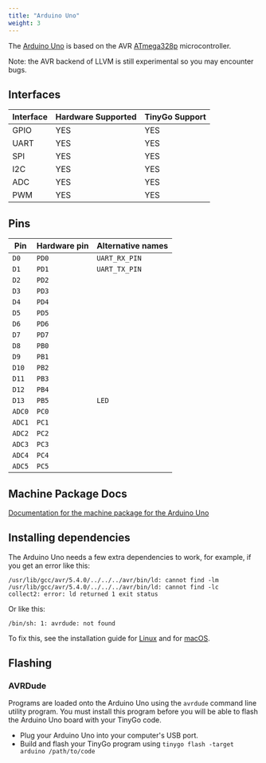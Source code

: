 ```yaml
---
title: "Arduino Uno"
weight: 3
---
```


The [Arduino Uno](https://store.arduino.cc/arduino-uno-rev3) is based on the AVR [ATmega328p](https://www.microchip.com/wwwproducts/en/ATmega328p) microcontroller.

Note: the AVR backend of LLVM is still experimental so you may encounter bugs.

## Interfaces

| Interface | Hardware Supported | TinyGo Support |
| --------- | ------------- | ----- |
| GPIO      | YES | YES |
| UART      | YES | YES |
| SPI      | YES | YES |
| I2C      | YES | YES |
| ADC      | YES | YES |
| PWM      | YES | YES |

## Pins

| Pin               | Hardware pin | Alternative names |
| ----------------- | ------------ | ----------------- |
| `D0`              | `PD0`        | `UART_RX_PIN`     |
| `D1`              | `PD1`        | `UART_TX_PIN`     |
| `D2`              | `PD2`        |                   |
| `D3`              | `PD3`        |                   |
| `D4`              | `PD4`        |                   |
| `D5`              | `PD5`        |                   |
| `D6`              | `PD6`        |                   |
| `D7`              | `PD7`        |                   |
| `D8`              | `PB0`        |                   |
| `D9`              | `PB1`        |                   |
| `D10`             | `PB2`        |                   |
| `D11`             | `PB3`        |                   |
| `D12`             | `PB4`        |                   |
| `D13`             | `PB5`        | `LED`             |
| `ADC0`            | `PC0`        |                   |
| `ADC1`            | `PC1`        |                   |
| `ADC2`            | `PC2`        |                   |
| `ADC3`            | `PC3`        |                   |
| `ADC4`            | `PC4`        |                   |
| `ADC5`            | `PC5`        |                   |

## Machine Package Docs

[Documentation for the machine package for the Arduino Uno](../machine/arduino)

## Installing dependencies

The Arduino Uno needs a few extra dependencies to work, for example, if you get an error like this:

```text
/usr/lib/gcc/avr/5.4.0/../../../avr/bin/ld: cannot find -lm
/usr/lib/gcc/avr/5.4.0/../../../avr/bin/ld: cannot find -lc
collect2: error: ld returned 1 exit status
```

Or like this:

```text
/bin/sh: 1: avrdude: not found
```

To fix this, see the installation guide for [Linux](../../../../getting-started/install/linux/#avr-eg-arduino-uno-2) and for [macOS](../../../../getting-started/install/macos/#avr-eg-arduino-uno-2).

## Flashing

### AVRDude

Programs are loaded onto the Arduino Uno using the `avrdude` command line utility program. You must install this program before you will be able to flash the Arduino Uno board with your TinyGo code.

- Plug your Arduino Uno into your computer's USB port.
- Build and flash your TinyGo program using `tinygo flash -target arduino /path/to/code`
